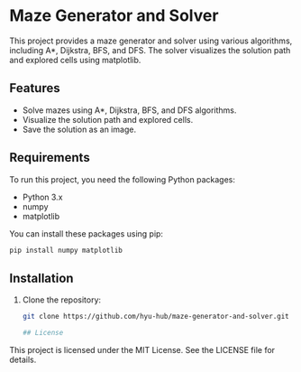 # Maze Generator and Solver

This project provides a maze generator and solver using various algorithms, including A*, Dijkstra, BFS, and DFS. The solver visualizes the solution path and explored cells using matplotlib.

## Features

- Solve mazes using A*, Dijkstra, BFS, and DFS algorithms.
- Visualize the solution path and explored cells.
- Save the solution as an image.

## Requirements

To run this project, you need the following Python packages:

- Python 3.x
- numpy
- matplotlib

You can install these packages using pip:

```bash
pip install numpy matplotlib
```

## Installation

1. Clone the repository:

   ```bash
   git clone https://github.com/hyu-hub/maze-generator-and-solver.git

   ## License
This project is licensed under the MIT License. See the LICENSE file for details.